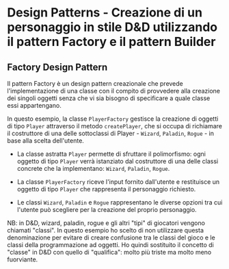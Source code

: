 # Design Patterns - Creazione di un personaggio in stile D&D utilizzando il pattern Factory e il pattern Builder

## Factory Design Pattern

Il pattern Factory è un design pattern creazionale che prevede l'implementazione di una classe con il compito di provvedere alla creazione dei singoli oggetti senza che vi sia bisogno di specificare a quale classe essi appartengano.

In questo esempio, la classe `PlayerFactory` gestisce la creazione di oggetti di tipo `Player` attraverso il metodo `createPlayer`, che si occupa di richiamare il costruttore di una delle sottoclassi di Player - `Wizard`, `Paladin`, `Rogue` - in base alla scelta dell'utente.

* La classe astratta `Player` permette di sfruttare il polimorfismo: ogni oggetto di tipo `Player` verrà istanziato dal costruttore di una delle classi concrete che la implementano: `Wizard`, `Paladin`, `Rogue`.

* La classe `PlayerFactory` riceve l'input fornito dall'utente e restituisce un oggetto di tipo `Player` che rappresenta il personaggio richiesto.

* Le classi `Wizard`, `Paladin` e `Rogue` rappresentano le diverse opzioni tra cui l'utente può scegliere per la creazione del proprio personaggio.

NB: in D&D, wizard, paladin, rogue e gli altri "tipi" di giocatori vengono chiamati "classi". In questo esempio ho scelto di non utilizzare questa denominazione per evitare di creare confusione tra le classi del gioco e le classi della programmazione ad oggetti. 
Ho quindi sostituito il concetto di "classe" in D&D con quello di "qualifica": molto più triste ma molto meno fuorviante.